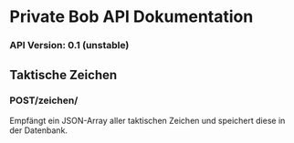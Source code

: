 # Private Bob API Dokumentation
### API Version: 0.1 (unstable)

## Taktische Zeichen
### POST/zeichen/
Empfängt ein JSON-Array aller taktischen Zeichen und speichert diese in der Datenbank.

